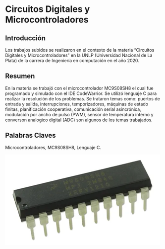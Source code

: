 # Circuitos Digitales y Microcontroladores

## Introducción

Los trabajos subidos se realizaron en el contexto de la materia “Circuitos Digitales y Microcontroladores” en la UNLP (Universidad Nacional de La Plata) de la carrera de Ingeniería en computación en el año 2020.

## Resumen

En la materia se trabajó con el microcontrolador MC9S08SH8 el cual fue programado y simulado con el IDE CodeWarrior. Se utilizó lenguaje C para realizar la resolución de los problemas. Se trataron temas como: puertos de entrada y salida, interrupciones, temporizadores, máquinas de estado finitas, planificación cooperativa, comunicación serial asincrónica, modulación por ancho de pulso (PWM), sensor de temperatura interno y converson analogico digital (ADC) son algunos de los temas trabajados.

## Palabras Claves

Microcontroladores, MC9S08SH8, Lenguaje C.

![Microcontrolador MC9S08SH8](/img/micro.webp)

